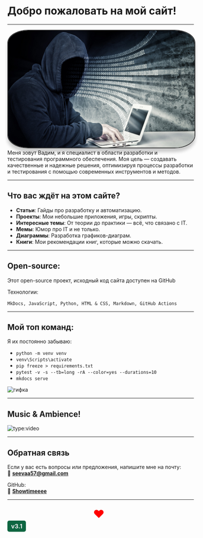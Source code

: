 # <div class="animate__animated animate__fadeInDown">Добро пожаловать на мой сайт!</div>
<link rel="stylesheet" href="https://cdnjs.cloudflare.com/ajax/libs/animate.css/4.1.1/animate.min.css">

 ---

<style>
  .avatar {
    border-radius: 11%; /* Круглая рамка */
    border: 2px solid #333; /* Тёмная граница */
    box-shadow: 0 10px 8px rgba(0, 0, 0, 0.2); /* Тень */
    transition: transform 1.3s ease; /* Эффект при наведении */
  }

  .avatar:hover {
    transform: scale(1.1); /* Увеличение при наведении */
  }
</style>

<div style="text-align: center;">
  <img src="images/haker.jpg" alt="Хакер" class="avatar" style="width: 800px;">
</div>
Меня зовут Вадим, и я специалист в области разработки и тестирования программного обеспечения. Моя цель — создавать качественные и надежные решения, оптимизируя процессы разработки и тестирования с помощью современных инструментов и методов.

---


## Что вас ждёт на этом сайте?

- **Статьи**: Гайды про разработку и автоматизацию. 
- **Проекты**: Мои небольшие приложения, игры, скрипты.
- **Интересные темы**: От теории до практики — всё, что связано с IT.
- **Мемы**: Юмор про IT и не только.
- **Диаграммы**: Разработка графиков-диаграм.
- **Книги**: Мои рекомендации книг, которые можно скачать.
---

## Open-source:

Этот open-source проект, исходный код сайта доступен на GitHub

Технологии:

```
MkDocs, JavaScript, Python, HTML & CSS, Markdown, GitHub Actions
```


---

## Мой топ команд:

Я их постоянно забываю:

- `python -m venv venv`
- `venv\Scripts\activate` 
- `pip freeze > requirements.txt`
- `pytest -v -s --tb=long -rA --color=yes --durations=10`
- `mkdocs serve`

![гифка](https://media1.giphy.com/media/v1.Y2lkPTc5MGI3NjExcWc2czluZThxZXl6NGk3NG82djZ4cWZ0bWY0NGVjeG5mZjR1eWR2YiZlcD12MV9pbnRlcm5hbF9naWZfYnlfaWQmY3Q9Zw/3oz8xRICW5msyoRUv6/giphy.gif)

---

## Music & Ambience!
![type:video](https://www.youtube.com/embed/p2zMXSXhZ9M?si=glYvSX035bksV-Ju)

---

## Обратная связь 
Если у вас есть вопросы или предложения, напишите мне на почту:  
📧 **[seevaa57@gmail.com](mailto:seevaa57@gmail.com)**  

GitHub:  
🐙 **[Showtimeeee](https://github.com/Showtimeeee)**  

---
<div id="like-container" style="text-align: center; margin-top: 20px;">
  <span id="like-heart" style="font-size: 30px; color: red; cursor: pointer;">❤️</span>
  <span id="like-count" style="font-size: 20px; margin-left: 10px;"></span>
</div>

<script src="js/like_counter.js"></script>


<div class="version-info">
    v3.1
</div>

<style>
  .version-info {
    display: inline-block;
    padding: 5px 10px;
    background-color:rgb(13, 102, 65); 
    border: 1px solidrgb(247, 243, 241); 
    border-radius: 5px; /* Закругленные углы */
    font-size: 16px;
    font-weight: bold;
    color:rgb(233, 235, 238); 
  }
</style>
